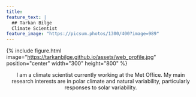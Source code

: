 ```yaml
---
title: 
feature_text: |
  ## Tarkan Bilge
  Climate Scientist
feature_image: "https://picsum.photos/1300/400?image=989"
---
```



{% include figure.html image="https://tarkanbilge.github.io/assets/web_profile.jpg" position="center" width="300" height="800" %}

<div style="text-align: center"> I am a climate scientist currently working at the Met Office. My main research interests are in polar climate and natural variability, particularly responses to solar variability.  </div>
